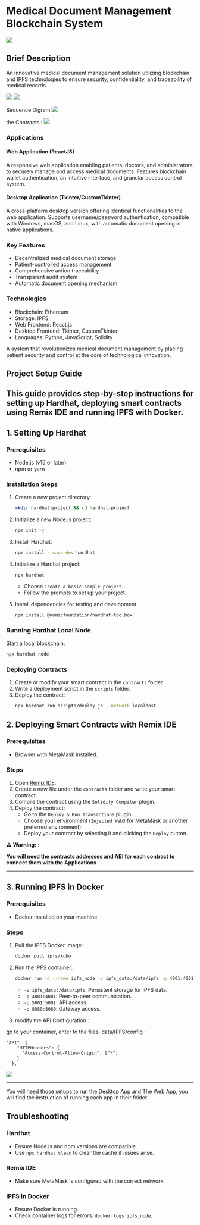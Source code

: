 # Medical Document Management Blockchain System

![](./imgs/img02.png)

## Brief Description

An innovative medical document management solution utilizing blockchain and IPFS technologies to ensure security, confidentiality, and traceability of medical records.


![](./imgs/img20.png)
![](./imgs/img3.jpg)

Sequence Digram
![](./imgs/img1.jpg)

the Contracts : 
![](./imgs/img4.jpg)


### Applications

#### Web Application (ReactJS)
A responsive web application enabling patients, doctors, and administrators to securely manage and access medical documents. Features blockchain wallet authentication, an intuitive interface, and granular access control system.

#### Desktop Application (Tkinter/CustomTkinter)
A cross-platform desktop version offering identical functionalities to the web application. Supports username/password authentication, compatible with Windows, macOS, and Linux, with automatic document opening in native applications.

### Key Features
- Decentralized medical document storage
- Patient-controlled access management
- Comprehensive action traceability
- Transparent audit system
- Automatic document opening mechanism

### Technologies
- Blockchain: Ethereum
- Storage: IPFS
- Web Frontend: React.js
- Desktop Frontend: Tkinter, CustomTkinter
- Languages: Python, JavaScript, Solidity

A system that revolutionizes medical document management by placing patient security and control at the core of technological innovation.


## Project Setup Guide

This guide provides step-by-step instructions for setting up Hardhat, deploying smart contracts using Remix IDE and running IPFS with Docker.
---

## 1. Setting Up Hardhat

### Prerequisites
- Node.js (v16 or later)
- npm or yarn

### Installation Steps
1. Create a new project directory:
   ```bash
   mkdir hardhat-project && cd hardhat-project
   ```

2. Initialize a new Node.js project:
   ```bash
   npm init -y
   ```

3. Install Hardhat:
   ```bash
   npm install --save-dev hardhat
   ```

4. Initialize a Hardhat project:
   ```bash
   npx hardhat
   ```
   - Choose `Create a basic sample project`.
   - Follow the prompts to set up your project.

5. Install dependencies for testing and development:
   ```bash
   npm install @nomicfoundation/hardhat-toolbox
   ```

### Running Hardhat Local Node
Start a local blockchain:
```bash
npx hardhat node
```

### Deploying Contracts
1. Create or modify your smart contract in the `contracts` folder.
2. Write a deployment script in the `scripts` folder.
3. Deploy the contract:
   ```bash
   npx hardhat run scripts/deploy.js --network localhost
   ```


## 2. Deploying Smart Contracts with Remix IDE

### Prerequisites
- Browser with MetaMask installed.

### Steps
1. Open [Remix IDE](https://remix.ethereum.org/).
2. Create a new file under the `contracts` folder and write your smart contract.
3. Compile the contract using the `Solidity Compiler` plugin.
4. Deploy the contract:
   - Go to the `Deploy & Run Transactions` plugin.
   - Choose your environment (`Injected Web3` for MetaMask or another preferred environment).
   - Deploy your contract by selecting it and clicking the `Deploy` button.


**⚠️** **Warning:**  :

**You will need the contracts addresses and ABI for each contract to connect them with the Applications**

---
## 3. Running IPFS in Docker

### Prerequisites
- Docker installed on your machine.

### Steps
1. Pull the IPFS Docker image:
   ```bash
   docker pull ipfs/kubo
   ```

2. Run the IPFS container:
   ```bash
   docker run -d --name ipfs_node -v ipfs_data:/data/ipfs -p 4001:4001 -p 5001:5001 -p 8080:8080 ipfs/kubo
   ```
   - `-v ipfs_data:/data/ipfs`: Persistent storage for IPFS data.
   - `-p 4001:4001`: Peer-to-peer communication.
   - `-p 5001:5001`: API access.
   - `-p 8080:8080`: Gateway access.

3. modify the API Configuration :

go to your container, enter to the files, data/IPFS/config : 
```
"API": {
    "HTTPHeaders": {
      "Access-Control-Allow-Origin": ["*"]
    }
  },
```

![](./imgs/img0.png)

---

You will need those setups to run the Desktop App and The Web App, you will find the instruction of running each app in their folder.


## Troubleshooting

### Hardhat
- Ensure Node.js and npm versions are compatible.
- Use `npx hardhat clean` to clear the cache if issues arise.

### Remix IDE
- Make sure MetaMask is configured with the correct network.

### IPFS in Docker
- Ensure Docker is running.
- Check container logs for errors: `docker logs ipfs_node`.
